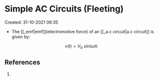 # Simple AC Circuits (Fleeting)
Created: 31-10-2021 06:35

* The [[_emf|emf]](electromotive force) of an [[_a.c circuit|a.c circuit]]  is given by:

$$
v(t)=V_0\ sin(\omega t)
$$

## References
1. 